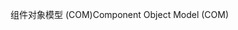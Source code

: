 <span data-ttu-id="25f7d-101">组件对象模型 (COM)</span><span class="sxs-lookup"><span data-stu-id="25f7d-101">Component Object Model (COM)</span></span>